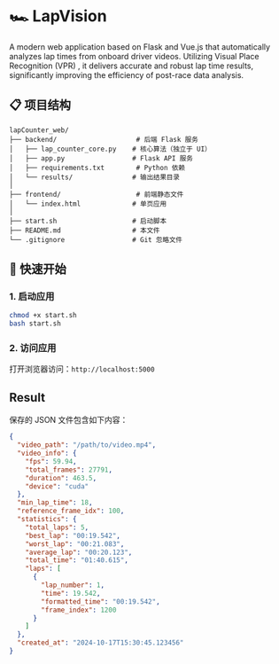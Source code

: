 # 🏎️ LapVision

A modern web application based on Flask and Vue.js that automatically analyzes lap times from onboard driver videos. Utilizing Visual Place Recognition (VPR) , it delivers accurate and robust lap time results, significantly improving the efficiency of post-race data analysis.

## 📋 项目结构

```
lapCounter_web/
├── backend/                    # 后端 Flask 服务
│   ├── lap_counter_core.py    # 核心算法（独立于 UI）
│   ├── app.py                 # Flask API 服务
│   ├── requirements.txt        # Python 依赖
│   └── results/               # 输出结果目录
│
├── frontend/                   # 前端静态文件
│   └── index.html             # 单页应用
│
├── start.sh                   # 启动脚本
├── README.md                  # 本文件
└── .gitignore                 # Git 忽略文件
```

## 🚀 快速开始

### 1. 启动应用

```bash
chmod +x start.sh
bash start.sh
```

### 2. 访问应用

打开浏览器访问：`http://localhost:5000`

## Result

保存的 JSON 文件包含如下内容：

```json
{
  "video_path": "/path/to/video.mp4",
  "video_info": {
    "fps": 59.94,
    "total_frames": 27791,
    "duration": 463.5,
    "device": "cuda"
  },
  "min_lap_time": 18,
  "reference_frame_idx": 100,
  "statistics": {
    "total_laps": 5,
    "best_lap": "00:19.542",
    "worst_lap": "00:21.083",
    "average_lap": "00:20.123",
    "total_time": "01:40.615",
    "laps": [
      {
        "lap_number": 1,
        "time": 19.542,
        "formatted_time": "00:19.542",
        "frame_index": 1200
      }
    ]
  },
  "created_at": "2024-10-17T15:30:45.123456"
}
```
